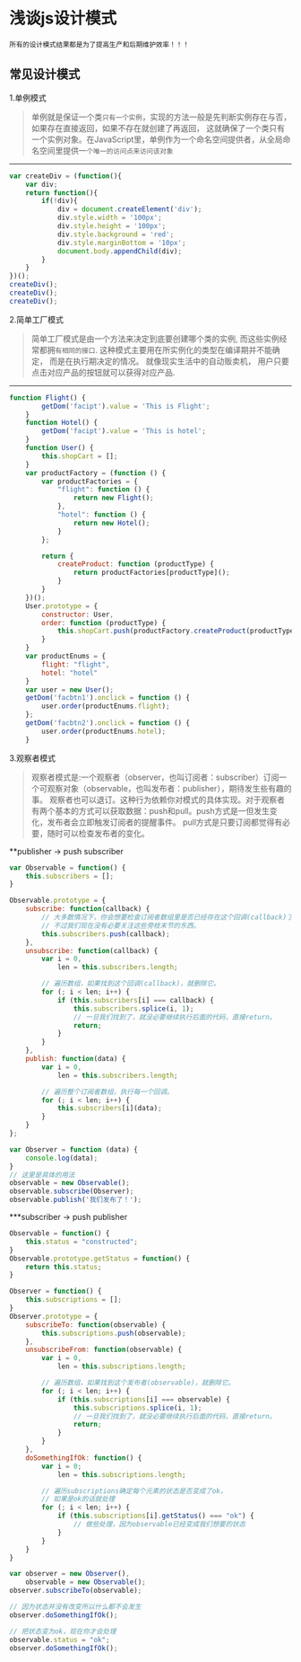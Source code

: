 ﻿# 浅谈js设计模式
`所有的设计模式结果都是为了提高生产和后期维护效率！！！`
## 常见设计模式
1.单例模式

>单例就是保证一个类`只有一个实例`，实现的方法一般是先判断实例存在与否，如果存在直接返回，如果不存在就创建了再返回，
这就确保了一个类只有一个实例对象。在JavaScript里，单例作为一个命名空间提供者，从全局命名空间里提供一`个唯一的访问点来访问该对象`
***
```javascript
var createDiv = (function(){
    var div;
    return function(){
        if(!div){
            div = document.createElement('div');
            div.style.width = '100px';
            div.style.height = '100px';
            div.style.background = 'red';
            div.style.marginBottom = '10px';
            document.body.appendChild(div);
        }
    }
})();
createDiv();
createDiv();
createDiv();
```

2.简单工厂模式

>简单工厂模式是由一个方法来决定到底要创建哪个类的实例, 而这些实例经常都拥`有相同的接口`.
这种模式主要用在所实例化的类型在编译期并不能确定， 而是在执行期决定的情况。
就像现实生活中的自动贩卖机，
用户只要点击对应产品的按钮就可以获得对应产品.

***
```javascript
function Flight() {
        getDom('facipt').value = 'This is Flight';
    }
    function Hotel() {
        getDom('facipt').value = 'This is hotel';
    }
    function User() {
        this.shopCart = [];
    }
    var productFactory = (function () {
        var productFactories = {
            "flight": function () {
                return new Flight();
            },
            "hotel": function () {
                return new Hotel();
            }
        };

        return {
            createProduct: function (productType) {
                return productFactories[productType]();
            }
        }
    })();
    User.prototype = {
        constructor: User,
        order: function (productType) {
            this.shopCart.push(productFactory.createProduct(productType));
        }
    }
    var productEnums = {
        flight: "flight",
        hotel: "hotel"
    }
    var user = new User();
    getDom('facbtn1').onclick = function () {
        user.order(productEnums.flight);
    };
    getDom('facbtn2').onclick = function () {
        user.order(productEnums.hotel);
    }
```

3.观察者模式
>观察者模式是:一个观察者（observer，也叫订阅者：subscriber）订阅一个可观察对象（observable，也叫发布者：publisher），期待发生些有趣的事。
观察者也可以退订。这种行为依赖你对模式的具体实现。对于观察者有两个基本的方式可以获取数据：push和pull。push方式是一但发生变化，发布者会立即触发订阅者的提醒事件。
pull方式是只要订阅都觉得有必要，随时可以检查发布者的变化。

**publisher -> push subscriber
```javascript
var Observable = function() {
    this.subscribers = [];
}

Observable.prototype = {
    subscribe: function(callback) {
        // 大多数情况下，你会想要检查订阅者数组里是否已经存在这个回调(callback)了。
        // 不过我们现在没有必要关注这些旁枝末节的东西。
        this.subscribers.push(callback);
    },
    unsubscribe: function(callback) {
        var i = 0,
            len = this.subscribers.length;

        // 遍历数组，如果找到这个回调(callback)，就删除它。
        for (; i < len; i++) {
            if (this.subscribers[i] === callback) {
                this.subscribers.splice(i, 1);
                // 一旦我们找到了，就没必要继续执行后面的代码，直接return。
                return;
            }
        }
    },
    publish: function(data) {
        var i = 0,
            len = this.subscribers.length;

        // 遍历整个订阅者数组，执行每一个回调。
        for (; i < len; i++) {
            this.subscribers[i](data);
        }
    }
};

var Observer = function (data) {
    console.log(data);
}
// 这里是具体的用法
observable = new Observable();
observable.subscribe(Observer);
observable.publish('我们发布了！');
```
***subscriber -> push publisher
```javascript
Observable = function() {
    this.status = "constructed";
}
Observable.prototype.getStatus = function() {
    return this.status;
}

Observer = function() {
    this.subscriptions = [];
}
Observer.prototype = {
    subscribeTo: function(observable) {
        this.subscriptions.push(observable);
    },
    unsubscribeFrom: function(observable) {
        var i = 0,
            len = this.subscriptions.length;

        // 遍历数组，如果找到这个发布者(observable)，就删除它。
        for (; i < len; i++) {
            if (this.subscriptions[i] === observable) {
                this.subscriptions.splice(i, 1);
                // 一旦我们找到了，就没必要继续执行后面的代码，直接return。
                return;
            }
        }
    },
    doSomethingIfOk: function() {
        var i = 0;
            len = this.subscriptions.length;

        // 遍历subscriptions确定每个元素的状态是否变成了ok，
        // 如果是ok的话就处理
        for (; i < len; i++) {
            if (this.subscriptions[i].getStatus() === "ok") {
                // 做些处理，因为observable已经变成我们想要的状态
            }
        }
    }
}

var observer = new Observer(),
    observable = new Observable();
observer.subscribeTo(observable);

// 因为状态并没有改变所以什么都不会发生
observer.doSomethingIfOk();

// 把状态变为ok，现在你才会处理
observable.status = "ok";
observer.doSomethingIfOk();
```



